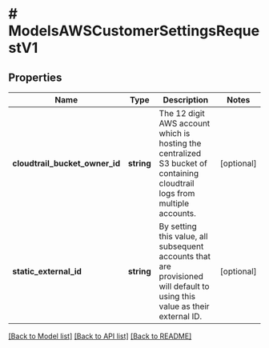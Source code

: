 # # ModelsAWSCustomerSettingsRequestV1

## Properties

Name | Type | Description | Notes
------------ | ------------- | ------------- | -------------
**cloudtrail_bucket_owner_id** | **string** | The 12 digit AWS account which is hosting the centralized S3 bucket of containing cloudtrail logs from multiple accounts. | [optional]
**static_external_id** | **string** | By setting this value, all subsequent accounts that are provisioned will default to using this value as their external ID. | [optional]

[[Back to Model list]](../../README.md#models) [[Back to API list]](../../README.md#endpoints) [[Back to README]](../../README.md)
